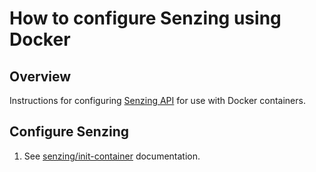 # How to configure Senzing using Docker

## Overview

Instructions for configuring [Senzing API](../WHATIS/senzing-api.md) for use with Docker containers.

## Configure Senzing

1. See [senzing/init-container](https://github.com/Senzing/docker-init-container) documentation.
